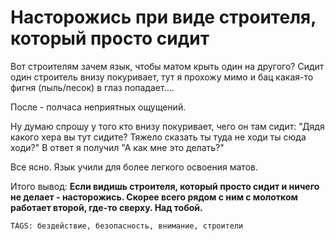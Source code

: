 # Насторожись при виде строителя, который просто сидит

Вот строителям зачем язык, чтобы матом крыть один на другого? Сидит один 
строитель внизу покуривает, тут я прохожу мимо и бац какая-то фигня (пыль/песок) 
в глаз попадает....

После - полчаса неприятных ощущений.

Ну думаю спрошу у того кто внизу покуривает, чего он там сидит: "Дядя какого 
хера вы тут сидите? Тяжело сказать ты туда не ходи ты сюда ходи?" В ответ я 
получил "А как мне это делать?"

Все ясно. Язык учили для более легкого освоения матов.

Итого вывод: **Если видишь строителя, который просто сидит и ничего не делает - 
насторожись. Скорее всего рядом с ним с молотком работает второй, где-то сверху. 
Над тобой.**

`TAGS: бездействие, безопасность, внимание, строители`